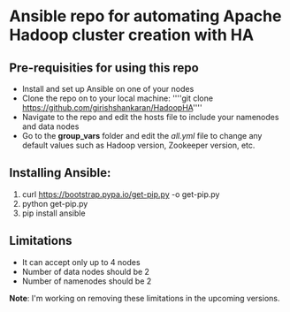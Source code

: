# Ansible repo for automating Apache Hadoop cluster creation with HA #

## Pre-requisities for using this repo ##
  - Install and set up Ansible on one of your nodes
  - Clone the repo on to your local machine: ''''git clone https://github.com/girishshankaran/HadoopHA''''
  - Navigate to the repo and edit the hosts file to include your namenodes and data nodes
  - Go to the **group_vars** folder and edit the *all.yml* file to change any default values such as Hadoop version, Zookeeper version, etc.

## Installing Ansible: ##
 1. curl https://bootstrap.pypa.io/get-pip.py -o get-pip.py
 2. python get-pip.py
 3. pip install ansible

## Limitations ##
- It can accept only up to 4 nodes
- Number of data nodes should be 2
- Number of namenodes should be 2

**Note**: I'm working on removing these limitations in the upcoming versions.
